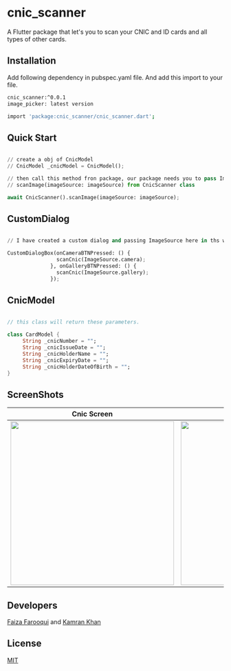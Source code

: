 # cnic_scanner

A Flutter package that let's you to scan your CNIC and ID cards and all types of other cards.

## Installation

Add following dependency in pubspec.yaml file. And add this import to your file.

```bash
cnic_scanner:^0.0.1
image_picker: latest version

import 'package:cnic_scanner/cnic_scanner.dart';
```

## Quick Start

```python

// create a obj of CnicModel
// CnicModel _cnicModel = CnicModel();

// then call this method fron package, our package needs you to pass ImageSource only as an argument
// scanImage(imageSource: imageSource) from CnicScanner class

await CnicScanner().scanImage(imageSource: imageSource);                ​
```

## CustomDialog

```python

// I have created a custom dialog and passing ImageSource here in ths way. You can furture check it in example

CustomDialogBox(onCameraBTNPressed: () {
                scanCnic(ImageSource.camera);
              }, onGalleryBTNPressed: () {
                scanCnic(ImageSource.gallery);
              });                ​
```

## CnicModel

```dart

// this class will return these parameters.

class CardModel {
     String _cnicNumber = "";
     String _cnicIssueDate = "";
     String _cnicHolderName = "";
     String _cnicExpiryDate = "";
     String _cnicHolderDateOfBirth = "";
}
```
## ScreenShots

Cnic Screen                 |  Custom Dialog                |  Scanned Cnic Data
:-------------------------:|:-----------------------------:|:-------------------------:
<img height="380px" src="https://user-images.githubusercontent.com/36657067/129031524-4a83c099-cebc-495c-921b-319a49461a7f.jpeg?raw=true">|<img height="380px" src="https://user-images.githubusercontent.com/36657067/129031276-e42046a7-87cb-452b-8a8f-183e9b17c9a3.jpeg?raw=true">|<img height="380px" src="https://user-images.githubusercontent.com/36657067/129034069-93144d80-253e-4d55-94bb-8ab5f3dcfc6b.jpeg?raw=true">


## Developers
[Faiza Farooqui](https://github.com/Faiza-Farooqui) and
[Kamran Khan](https://github.com/kamran8545)

## License
[MIT](https://choosealicense.com/licenses/mit/)